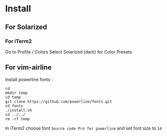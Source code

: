 # Install

## For Solarized

### For iTerm2
Go to Profile / Colors 
Select Solarized (dark) for Color Presets

## For vim-airline

Install powerline fonts :
```
cd
mkdir temp
cd temp
git clone https://github.com/powerline/fonts.git
cd fonts
./install.sh
cd ../../
rm -rf temp
```

In iTerm2 choose font `Source code Pro for powerline` and set font size to `14`
